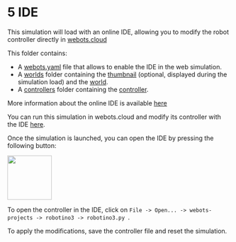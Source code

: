 # 5 IDE
This simulation will load with an online IDE, allowing you to modify the robot controller directly in [webots.cloud](https://webots.cloud)

This folder contains:
 - A [webots.yaml](webots.yaml) file that allows to enable the IDE in the web simulation.
 - A [worlds](worlds) folder containing the [thumbnail](worlds/.robotino_example.jpg) (optional, displayed during the simulation load) and the [world](worlds/robotino_example.wbt).
 - A [controllers](controllers) folder containing the [controller](controllers/robotino3/robotino3.py).

More information about the online IDE is available [here](https://www.cyberbotics.com/doc/guide/setup-a-webots-project-repository#running-a-simulation)

You can run this simulation in webots.cloud and modify its controller with the IDE [here](https://webots.cloud/run?version=R2022b&url=https://github.com/cyberbotics/webots-cloud-simulation-examples/blob/main/5_IDE/worlds/robotino_example.wbt).

Once the simulation is launched, you can open the IDE by pressing the following button:

<img src="https://user-images.githubusercontent.com/25938827/181250602-78d74c8b-2b13-45d0-892d-40a04c7b0e98.svg" width=100/>

To open the controller in the IDE, click on ```File -> Open... -> webots-projects -> robotino3 -> robotino3.py ```.

To apply the modifications, save the controller file and reset the simulation.
